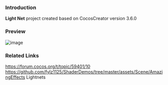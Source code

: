 ### Introduction
**Light Net** project created based on CocosCreator version 3.6.0

### Preview
![image](../../../gif/202207/2022070402.gif)

### Related Links
https://forum.cocos.org/t/topic/59401/10        
https://github.com/fylz1125/ShaderDemos/tree/master/assets/Scene/AmazingEffects Lightnets